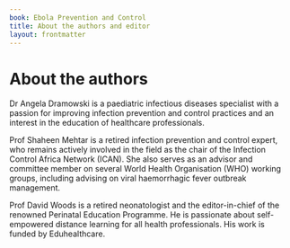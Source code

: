 ```yaml
---
book: Ebola Prevention and Control
title: About the authors and editor
layout: frontmatter
---
```


# About the authors

Dr Angela Dramowski is a paediatric infectious diseases specialist with a passion for improving infection prevention and control practices and an interest in the education of healthcare professionals.

Prof Shaheen Mehtar is a retired infection prevention and control expert, who remains actively involved in the field as the chair of the Infection Control Africa Network (ICAN). She also serves as an advisor and committee member on several World Health Organisation (WHO) working groups, including advising on viral haemorrhagic fever outbreak management.

Prof David Woods is a retired neonatologist and the editor-in-chief of the renowned Perinatal Education Programme. He is passionate about self-empowered distance learning for all health professionals. His work is funded by Eduhealthcare.
